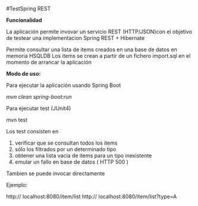 
#TestSpring REST


<b>Funcionalidad</b>

La aplicación permite invovar un servicio REST (HTTP/JSON)con el objetivo de testear una implementacion Spring REST + Hibernate

Permite consultar una lista de items creados en una base de datos en memoria HSQLDB
Los items se crean a partir de un fichero import.sql en el momento de arrancar la aplicación


<b>Modo de uso:</b>


Para ejecutar la aplicación usando Spring Boot

<i>mvn clean spring-boot:run</i>

Para ejecutar test (JUnit4)

mvn test

Los test consisten en 
1) verificar que se consultan todos los items
2) sólo los filtrados por un determinado tipo 
3) obtener una lista vacía de items para un tipo inexistente
4) emular un fallo en base de datos ( HTTP 500 )

Tambien se puede invocar directamente

Ejemplo:

http:// localhost:8080/item/list
http:// localhost:8080/item/list?type=A






